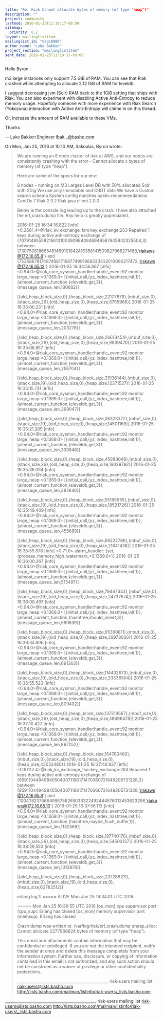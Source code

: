 ```yaml
---
title: "Re: Riak Cannot allocate bytes of memory (of type "heap")"
description: ""
project: community
lastmod: 2016-01-25T11:19:17-08:00
sitemap:
  priority: 0.2
layout: mailinglistitem
mailinglist_id: "msg16986"
author_name: "Luke Bakken"
project_section: "mailinglistitem"
sent_date: 2016-01-25T11:19:17-08:00
---
```



Hello Byron -

m3.large instances only support 7.5 GiB of RAM. You can see that Riak
crashed while attempting to allocate 2.12 GiB of RAM for leveldb.

I suggest decreasing jvm (Solr) RAM back to the 1GiB setting that
ships with Riak. You can also experiment with disabling Active
Anti-Entropy to reduce memory usage. Hopefully someone with more
experience with Riak Search (Yokozuna) interaction with Active
Anti-Entropy will chime in on this thread.

Or, increase the amount of RAM available to these VMs.

Thanks

--
Luke Bakken
Engineer
lbak...@basho.com


On Mon, Jan 25, 2016 at 10:10 AM, Sakoulas, Byron
 wrote:
> We are running an 8 node cluster of riak at AWS, and our nodes are 
> consistently crashing with the error - Cannot allocate x bytes of memory (of 
> type "heap”).
>
> Here are some of the specs for our env:
>
> 8 nodes - running on M3 Larges
> Level DB with 50% allocated
> Solr with 2Gig
> We use only Immutable and CRDT data
> We have a Custom search schema
> System config matches basho recommendations
> CentOs 7
> Riak 2.0.2
> Riak java client 2.0.0
>
> Below is the console log leading up to the crash. I have also attached the 
> erl\_crash.dump file. Any help is greatly appreciated.
>
> 2016-01-25 16:34:16.822 [info] 
> <0.2681.4>@riak\_kv\_exchange\_fsm:key\_exchange:263 Repaired 1 keys during 
> active anti-entropy exchange of 
> {707914855582156101004909840846949587645842325504,3} between 
> {730750818665451459101842416358141509827966271488,'riakaws@172.16.65.8'}
> and 
> {753586781748746817198774991869333432010090217472,'riakaws@172.16.65.12'}
> 2016-01-25 16:34:56.867 [info] 
> <0.94.0>@riak\_core\_sysmon\_handler:handle\_event:92 monitor large\_heap 
> <0.1369.0> 
> [{initial\_call,{yz\_index\_hashtree,init,1}},{almost\_current\_function,{eleveldb,get,3}},{message\_queue\_len,180682}]
> 
> [{old\_heap\_block\_size,0},{heap\_block\_size,22177879},{mbuf\_size,0},{stack\_size,26},{old\_heap\_size,0},{heap\_size,8755966}]
> 2016-01-25 16:35:00.231 [info] 
> <0.94.0>@riak\_core\_sysmon\_handler:handle\_event:92 monitor large\_heap 
> <0.1369.0> 
> [{initial\_call,{yz\_index\_hashtree,init,1}},{almost\_current\_function,{eleveldb,get,3}},{message\_queue\_len,203278}]
> 
> [{old\_heap\_block\_size,0},{heap\_block\_size,26613454},{mbuf\_size,0},{stack\_size,26},{old\_heap\_size,0},{heap\_size,9839470}]
> 2016-01-25 16:35:08.857 [info] 
> <0.94.0>@riak\_core\_sysmon\_handler:handle\_event:92 monitor large\_heap 
> <0.1369.0> 
> [{initial\_call,{yz\_index\_hashtree,init,1}},{almost\_current\_function,{eleveldb,get,3}},{message\_queue\_len,256704}]
> 
> [{old\_heap\_block\_size,0},{heap\_block\_size,31936144},{mbuf\_size,0},{stack\_size,19},{old\_heap\_size,0},{heap\_size,12371527}]
> 2016-01-25 16:35:15.731 [info] 
> <0.94.0>@riak\_core\_sysmon\_handler:handle\_event:92 monitor large\_heap 
> <0.1369.0> 
> [{initial\_call,{yz\_index\_hashtree,init,1}},{almost\_current\_function,{eleveldb,get,3}},{message\_queue\_len,299047}]
> 
> [{old\_heap\_block\_size,0},{heap\_block\_size,38323372},{mbuf\_size,0},{stack\_size,19},{old\_heap\_size,0},{heap\_size,14501169}]
> 2016-01-25 16:35:21.285 [info] 
> <0.94.0>@riak\_core\_sysmon\_handler:handle\_event:92 monitor large\_heap 
> <0.1369.0> 
> [{initial\_call,{yz\_index\_hashtree,init,1}},{almost\_current\_function,{eleveldb,get,3}},{message\_queue\_len,330848}]
> 
> [{old\_heap\_block\_size,0},{heap\_block\_size,45988046},{mbuf\_size,0},{stack\_size,26},{old\_heap\_size,0},{heap\_size,16029792}]
> 2016-01-25 16:35:36.034 [info] 
> <0.94.0>@riak\_core\_sysmon\_handler:handle\_event:92 monitor large\_heap 
> <0.1369.0> 
> [{initial\_call,{yz\_index\_hashtree,init,1}},{almost\_current\_function,{eleveldb,get,3}},{message\_queue\_len,382846}]
> 
> [{old\_heap\_block\_size,0},{heap\_block\_size,55185655},{mbuf\_size,0},{stack\_size,19},{old\_heap\_size,0},{heap\_size,18521726}]
> 2016-01-25 16:35:49.409 [info] 
> <0.94.0>@riak\_core\_sysmon\_handler:handle\_event:92 monitor large\_heap 
> <0.1369.0> 
> [{initial\_call,{yz\_index\_hashtree,init,1}},{almost\_current\_function,{eleveldb,get,3}},{message\_queue\_len,455689}]
> 
> [{old\_heap\_block\_size,0},{heap\_block\_size,66222786},{mbuf\_size,0},{stack\_size,19},{old\_heap\_size,0},{heap\_size,21841438}]
> 2016-01-25 16:35:59.878 [info] <0.71.0> alarm\_handler: 
> {set,{process\_memory\_high\_watermark,<0.1369.0>}}
> 2016-01-25 16:36:00.267 [info] 
> <0.94.0>@riak\_core\_sysmon\_handler:handle\_event:92 monitor large\_heap 
> <0.1369.0> 
> [{initial\_call,{yz\_index\_hashtree,init,1}},{almost\_current\_function,{eleveldb,get,3}},{message\_queue\_len,515497}]
> 
> [{old\_heap\_block\_size,0},{heap\_block\_size,79467343},{mbuf\_size,0},{stack\_size,19},{old\_heap\_size,0},{heap\_size,24737674}]
> 2016-01-25 16:36:08.497 [info] 
> <0.94.0>@riak\_core\_sysmon\_handler:handle\_event:92 monitor large\_heap 
> <0.1369.0> 
> [{initial\_call,{yz\_index\_hashtree,init,1}},{almost\_current\_function,{hashtree,should\_insert,3}},{message\_queue\_len,560639}]
> 
> [{old\_heap\_block\_size,0},{heap\_block\_size,95360811},{mbuf\_size,0},{stack\_size,19},{old\_heap\_size,0},{heap\_size,26973030}]
> 2016-01-25 16:36:34.806 [info] 
> <0.94.0>@riak\_core\_sysmon\_handler:handle\_event:92 monitor large\_heap 
> <0.1369.0> 
> [{initial\_call,{yz\_index\_hashtree,init,1}},{almost\_current\_function,{eleveldb,get,3}},{message\_queue\_len,691363}]
> 
> [{old\_heap\_block\_size,0},{heap\_block\_size,114432973},{mbuf\_size,0},{stack\_size,19},{old\_heap\_size,0},{heap\_size,33336504}]
> 2016-01-25 16:36:55.523 [info] 
> <0.94.0>@riak\_core\_sysmon\_handler:handle\_event:92 monitor large\_heap 
> <0.1369.0> 
> [{initial\_call,{yz\_index\_hashtree,init,1}},{almost\_current\_function,{eleveldb,get,3}},{message\_queue\_len,809402}]
> 
> [{old\_heap\_block\_size,0},{heap\_block\_size,137319567},{mbuf\_size,0},{stack\_size,26},{old\_heap\_size,0},{heap\_size,38698478}]
> 2016-01-25 16:37:10.427 [info] 
> <0.94.0>@riak\_core\_sysmon\_handler:handle\_event:92 monitor large\_heap 
> <0.1369.0> 
> [{initial\_call,{yz\_index\_hashtree,init,1}},{almost\_current\_function,{eleveldb,get,3}},{message\_queue\_len,897252}]
> 
> [{old\_heap\_block\_size,0},{heap\_block\_size,164783480},{mbuf\_size,0},{stack\_size,19},{old\_heap\_size,0},{heap\_size,43053480}]
> 2016-01-25 16:37:46.837 [info] 
> <0.10112.4>@riak\_kv\_exchange\_fsm:key\_exchange:263 Repaired 1 keys during 
> active anti-entropy exchange of 
> {959110449498405040071168171470060731649205731328,3} between 
> {959110449498405040071168171470060731649205731328,'riakaws@172.16.65.8'}
> and 
> {1004782375664995756265033322492444576013453623296,'riakaws@172.16.65.13'}
> 2016-01-25 16:37:56.113 [info] 
> <0.94.0>@riak\_core\_sysmon\_handler:handle\_event:92 monitor large\_heap 
> <0.1369.0> 
> [{initial\_call,{yz\_index\_hashtree,init,1}},{almost\_current\_function,{hashtree,maybe\_flush\_buffer,1}},{message\_queue\_len,1132569}]
> 
> [{old\_heap\_block\_size,0},{heap\_block\_size,197740176},{mbuf\_size,0},{stack\_size,26},{old\_heap\_size,0},{heap\_size,54503137}]
> 2016-01-25 16:38:29.550 [info] 
> <0.94.0>@riak\_core\_sysmon\_handler:handle\_event:92 monitor large\_heap 
> <0.1369.0> 
> [{initial\_call,{yz\_index\_hashtree,init,1}},{almost\_current\_function,{eleveldb,get,3}},{message\_queue\_len,1313878}]
> 
> [{old\_heap\_block\_size,0},{heap\_block\_size,237288211},{mbuf\_size,0},{stack\_size,19},{old\_heap\_size,0},{heap\_size,62782512}]
>
>
> erlang.log.1:
> ===== ALIVE Mon Jan 25 16:34:01 UTC 2016
>
> ===== Mon Jan 25 16:39:55 UTC 2016
> [os\_mon] cpu supervisor port (cpu\_sup): Erlang has closed
> [os\_mon] memory supervisor port (memsup): Erlang has closed
>
> Crash dump was written to: /var/log/riak/erl\_crash.dump
> eheap\_alloc: Cannot allocate 2277966824 bytes of memory (of type "heap").
>
>
>
> This email and attachments contain information that may be confidential or 
> privileged. If you are not the intended recipient, notify the sender at once 
> and delete this message completely from your information system. Further use, 
> disclosure, or copying of information contained in this email is not 
> authorized, and any such action should not be construed as a waiver of 
> privilege or other confidentiality protections.
>
> \_\_\_\_\_\_\_\_\_\_\_\_\_\_\_\_\_\_\_\_\_\_\_\_\_\_\_\_\_\_\_\_\_\_\_\_\_\_\_\_\_\_\_\_\_\_\_
> riak-users mailing list
> riak-users@lists.basho.com
> http://lists.basho.com/mailman/listinfo/riak-users\_lists.basho.com
>

\_\_\_\_\_\_\_\_\_\_\_\_\_\_\_\_\_\_\_\_\_\_\_\_\_\_\_\_\_\_\_\_\_\_\_\_\_\_\_\_\_\_\_\_\_\_\_
riak-users mailing list
riak-users@lists.basho.com
http://lists.basho.com/mailman/listinfo/riak-users\_lists.basho.com

